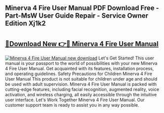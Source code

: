 ## Minerva 4 Fire User Manual PDF Download Free - Part-MsW User Guide Repair - Service Owner Edition Xj1k2

# <h2><a href="http://bc54273.oget.top/?id=Minerva+4+Fire+User+Manual">🔗Download New 👉🔴 Minerva 4 Fire User Manual</a></h2>

[![Minerva 4 Fire User Manual new download](https://i.imgur.com/5g1atiW.png)](http://bc54273.oget.top/?id=Minerva+4+Fire+User+Manual)
Let's Get Started! This user manual is your passport to the world of possibilities with your new Minerva 4 Fire User Manual. Get acquainted with its features, installation process, and operating guidelines. Safety Precautions for Children Minerva 4 Fire User Manual This product is not suitable for children under age and should be used with adult supervision. Minerva 4 Fire User Manual is packed with cutting-edge features, including facial recognition, augmented reality, voice activation, and wireless charging, all easily accessible through the intuitive user interface. Let's Work Together Minerva 4 Fire User Manual. Our customer support team is ready to assist you in any way possible.
